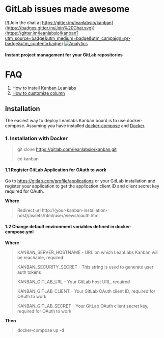 # GitLab issues made awesome

[![Join the chat at https://gitter.im/leanlabsio/kanban](https://badges.gitter.im/Join%20Chat.svg)](https://gitter.im/leanlabsio/kanban?utm_source=badge&utm_medium=badge&utm_campaign=pr-badge&utm_content=badge)
[![Analytics](https://ga-beacon.appspot.com/UA-66361671-1/leanlabs/kanban)](https://github.com/igrigorik/ga-beacon)
#### Instant project management for your GitLab repositories

# FAQ

1. [How to install Kanban.Leanlabs](https://gitlab.com/leanlabsio/kanban/wikis/install)
2. [How to customize column](https://gitlab.com/leanlabsio/kanban/wikis/Customizing-columns)


## Installation

The easiest way to deploy Leanlabs Kanban board is to use docker-compose. 
Assuming you have installed [docker-compose](https://docs.docker.com/compose/) and [Docker](https://www.docker.com/).

### 1. Installation with Docker

> git clone https://gitlab.com/leanlabsio/kanban.git
>
> cd kanban

#### 1.1 Register GitLab Application for OAuth to work

Go to https://gitlab.com/profile/applications or your GitLab installation and register your application to get the application client ID and client secret key required for OAuth.

**Where**

> Redirect url http://{your-kanban-installation-host}/assets/html/user/views/oauth.html

#### 1.2 Change default environment variables defined in docker-compose.yml 

**Where**

> KANBAN_SERVER_HOSTNAME - URL on which LeanLabs Kanban will be reachable, required
>
> KANBAN_SECURITY_SECRET - This string is used to generate user auth tokens
>
> KANBAN_GITLAB_URL - Your GitLab host URL, required
>
> KANBAN_GITLAB_CLIENT - Your GitLab OAuth client ID, required for OAuth to work
>
> KANBAN_GITLAB_SECRET - Your GitLab OAuth client secret key, required for OAuth to work

**Then**

> docker-compose up -d



